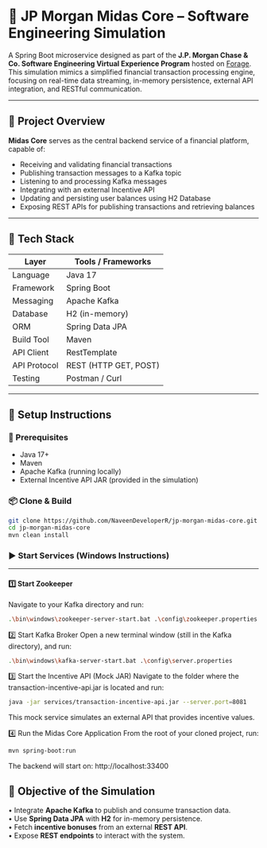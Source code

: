 # 💼 JP Morgan Midas Core – Software Engineering Simulation

A Spring Boot microservice designed as part of the **J.P. Morgan Chase & Co. Software Engineering Virtual Experience Program** hosted on [Forage](https://www.theforage.com/).  
This simulation mimics a simplified financial transaction processing engine, focusing on real-time data streaming, in-memory persistence, external API integration, and RESTful communication.

---

## 📌 Project Overview

**Midas Core** serves as the central backend service of a financial platform, capable of:

- Receiving and validating financial transactions
- Publishing transaction messages to a Kafka topic
- Listening to and processing Kafka messages
- Integrating with an external Incentive API
- Updating and persisting user balances using H2 Database
- Exposing REST APIs for publishing transactions and retrieving balances

---

## 🔧 Tech Stack

| Layer            | Tools / Frameworks                     |
|------------------|----------------------------------------|
| Language         | Java 17                                |
| Framework        | Spring Boot                            |
| Messaging        | Apache Kafka                           |
| Database         | H2 (in-memory)                         |
| ORM              | Spring Data JPA                        |
| Build Tool       | Maven                                  |
| API Client       | RestTemplate                           |
| API Protocol     | REST (HTTP GET, POST)                  |
| Testing          | Postman / Curl                         |

---

## 🚀 Setup Instructions

### 🔁 Prerequisites


- Java 17+
- Maven
- Apache Kafka (running locally)
- External Incentive API JAR (provided in the simulation)

### 📦 Clone & Build


```bash
git clone https://github.com/NaveenDeveloperR/jp-morgan-midas-core.git
cd jp-morgan-midas-core
mvn clean install
```
### ▶️ Start Services (Windows Instructions)

---

#### 1️⃣ Start Zookeeper

Navigate to your Kafka directory and run:

```bash
.\bin\windows\zookeeper-server-start.bat .\config\zookeeper.properties
```
2️⃣ Start Kafka Broker
Open a new terminal window (still in the Kafka directory), and run:

```bash
.\bin\windows\kafka-server-start.bat .\config\server.properties
```
3️⃣ Start the Incentive API (Mock JAR)
Navigate to the folder where the transaction-incentive-api.jar is located and run:


```bash
java -jar services/transaction-incentive-api.jar --server.port=8081

```
This mock service simulates an external API that provides incentive values.

4️⃣ Run the Midas Core Application
From the root of your cloned project, run:

```bash
mvn spring-boot:run
```

The backend will start on: http://localhost:33400

## 🎯 Objective of the Simulation

• Integrate **Apache Kafka** to publish and consume transaction data.  
• Use **Spring Data JPA** with **H2** for in-memory persistence.  
• Fetch **incentive bonuses** from an external **REST API**.  
• Expose **REST endpoints** to interact with the system.


